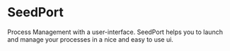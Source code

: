 # SeedPort
Process Management with a user-interface. SeedPort helps you to launch and manage your processes in a nice and easy to use ui.
